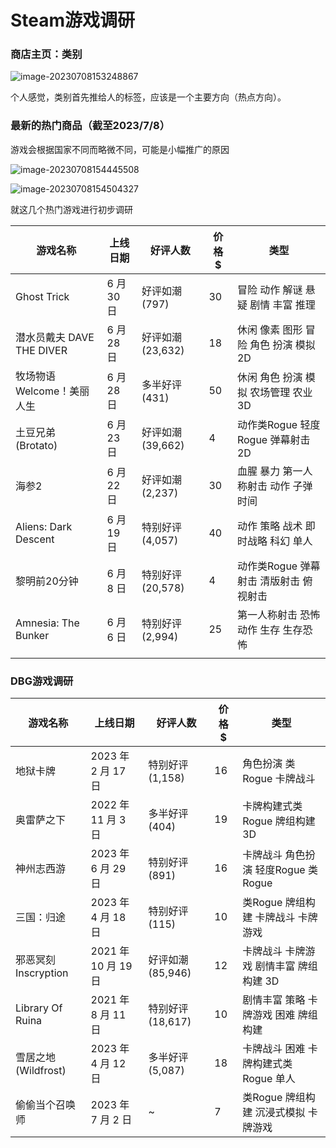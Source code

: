 # Steam游戏调研

### 商店主页：类别

![image-20230708153248867](C:\GitProjects\bunkergames\draft\images\steamgame_research\image-20230708153248867.png)

个人感觉，类别首先推给人的标签，应该是一个主要方向（热点方向）。

### 最新的热门商品（截至2023/7/8）

游戏会根据国家不同而略微不同，可能是小幅推广的原因

![image-20230708154445508](C:\GitProjects\bunkergames\draft\images\steamgame_research\image-20230708154445508.png)

![image-20230708154504327](C:\GitProjects\bunkergames\draft\images\steamgame_research\image-20230708154504327.png)

就这几个热门游戏进行初步调研

| 游戏名称                   | 上线日期   | 好评人数          | 价格 $ | 类型                                   |
| -------------------------- | ---------- | ----------------- | ------ | -------------------------------------- |
| Ghost Trick                | 6 月 30 日 | 好评如潮 (797)    | 30     | 冒险 动作 解谜 悬疑 剧情 丰富 推理     |
| 潜水员戴夫 DAVE THE DIVER  | 6 月 28 日 | 好评如潮 (23,632) | 18     | 休闲 像素 图形 冒险 角色 扮演 模拟 2D  |
| 牧场物语 Welcome！美丽人生 | 6 月 28 日 | 多半好评 (431)    | 50     | 休闲 角色 扮演 模拟 农场管理 农业 3D   |
| 土豆兄弟(Brotato)          | 6 月 23 日 | 好评如潮 (39,662) | 4      | 动作类Rogue 轻度Rogue 弹幕射击 2D      |
| 海参2                      | 6 月 22 日 | 好评如潮 (2,237)  | 30     | 血腥 暴力 第一人称射击 动作 子弹时间   |
| Aliens: Dark Descent       | 6 月 19 日 | 特别好评 (4,057)  | 40     | 动作 策略 战术 即时战略 科幻 单人      |
| 黎明前20分钟               | 6 月 8 日  | 特别好评 (20,578) | 4      | 动作类Rogue 弹幕射击 清版射击 俯视射击 |
| Amnesia: The Bunker        | 6 月 6 日  | 特别好评 (2,994)  | 25     | 第一人称射击 恐怖 动作 生存 生存恐怖   |
|                            |            |                   |        |                                        |

### DBG游戏调研

| 游戏名称             | 上线日期            | 好评人数          | 价格 $ | 类型                                   |
| -------------------- | ------------------- | ----------------- | ------ | -------------------------------------- |
| 地狱卡牌             | 2023 年 2 月 17 日  | 特别好评 (1,158)  | 16     | 角色扮演 类Rogue 卡牌战斗              |
| 奥雷萨之下           | 2022 年 11 月 3 日  | 多半好评 (404)    | 19     | 卡牌构建式类Rogue 牌组构建 3D          |
| 神州志西游           | 2023 年 6 月 29 日  | 特别好评 (891)    | 16     | 卡牌战斗 角色扮演 轻度Rogue 类Rogue    |
| 三国：归途           | 2023 年 4 月 18 日  | 特别好评 (115)    | 10     | 类Rogue 牌组构建 卡牌战斗 卡牌游戏     |
| 邪恶冥刻Inscryption  | 2021 年 10 月 19 日 | 好评如潮 (85,946) | 12     | 卡牌战斗 卡牌游戏 剧情丰富 牌组构建 3D |
| Library Of Ruina     | 2021 年 8 月 11 日  | 特别好评 (18,617) | 10     | 剧情丰富 策略 卡牌游戏 困难 牌组构建   |
| 雪居之地 (Wildfrost) | 2023 年 4 月 12 日  | 多半好评 (5,087)  | 18     | 卡牌战斗 困难 卡牌构建式类Rogue 单人   |
| 偷偷当个召唤师       | 2023 年 7 月 2 日   | ~                 | 7      | 类Rogue 牌组构建 沉浸式模拟 卡牌游戏   |